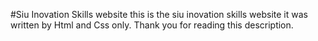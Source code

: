 #Siu Inovation Skills website 
this is the siu inovation skills website it was written by Html and Css only.
Thank you for reading this description.
